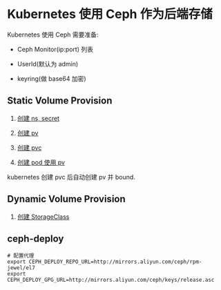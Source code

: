 # Kubernetes 使用 Ceph 作为后端存储

Kubernetes 使用 Ceph 需要准备:

- Ceph Monitor(ip:port) 列表

- UserId(默认为 admin)

- keyring(做 base64 加密)

## Static Volume Provision

1. [创建 ns, secret](./yamls/volume/ceph_secret.yaml)

2. [创建 pv](./yamls/volume/ceph_pv.yaml)

3. [创建 pvc](.yamls/voluem/static_pvc.yaml)

4. [创建 pod 使用 pv](./yamls/volume/ceph_pod.yaml)

kubernetes 创建 pvc 后自动创建 pv 并 bound.

## Dynamic Volume Provision

1. [创建 StorageClass](./yamls/volem/storage_class.yaml)

## ceph-deploy

```shell
# 配置代理
export CEPH_DEPLOY_REPO_URL=http://mirrors.aliyun.com/ceph/rpm-jewel/el7
export CEPH_DEPLOY_GPG_URL=http://mirrors.aliyun.com/ceph/keys/release.asc
```
